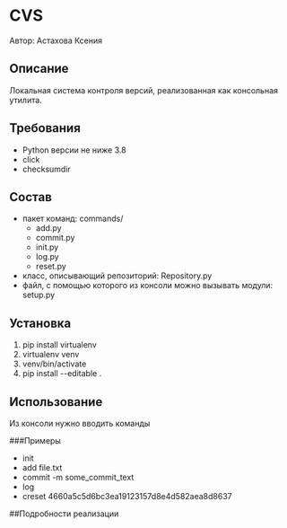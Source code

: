 # CVS  
Автор: Астахова Ксения  


## Описание  
Локальная система контроля версий, реализованная как консольная утилита.  

## Требования  
- Python версии не ниже 3.8  
- click  
- checksumdir  

## Состав  
- пакет команд: commands/  
	- add.py  
	- commit.py  
	- init.py  
	- log.py  
	- reset.py  
- класс, описывающий репозиторий: Repository.py  
- файл, с помощью которого из консоли можно вызывать модули: setup.py  

## Установка    
1.	pip install virtualenv  
2.	virtualenv venv  
3.  venv/bin/activate  
4.  pip install --editable .  

## Использование  
Из консоли нужно вводить команды  
 
###Примеры   
- init  
- add file.txt  
- commit -m some_commit_text  
- log  
- creset 4660a5c5d6bc3ea19123157d8e4d582aea8d8637  

##Подробности реализации  

